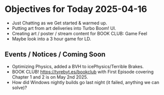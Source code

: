 # Objectives for Today 2025-04-16

- Just Chatting as we Get started & warmed up.
- Putting art from art deliveries into Turbo Boom! UI.
- Creating art / poster / stream content for BOOK CLUB: Game Feel
- Maybe look into a 3 hour game for LD.

## Events / Notices / Coming Soon

- Optimizing Physics, added a BVH to icePhysics/Terrible Brakes.
- BOOK CLUB! https://tyrebyt.es/bookclub with First Episode covering Chapter 1 and 2 is on May 2nd 2025.
- How did Windows nightly builds go last night (it failed, anything we can solve)?
